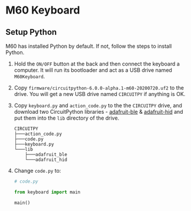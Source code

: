 M60 Keyboard
============

## Setup Python
M60 has installed Python by default. If not, follow the steps to install Python.

1.  Hold the `ON/OFF` button at the back and then connect the keyboard a computer. It will run its bootloader and act as a USB drive named `M60Keyboard`.
2.  Copy `firmware/circuitpython-6.0.0-alpha.1-m60-20200720.uf2` to the drive. You will get a new USB drive named `CIRCUITPY` if anything is OK.
3.  Copy `keyboard.py` and `action_code.py` to the the `CIRCUITPY` drive, and download two CircuitPython libraries - [adafruit-ble](https://github.com/adafruit/Adafruit_CircuitPython_BLE) & [adafruit-hid](https://github.com/adafruit/Adafruit_CircuitPython_HID) and put them into the `lib` directory of the drive.

    ```
    CIRCUITPY
    ├───action_code.py
    ├───code.py
    ├───keyboard.py
    └───lib
        ├───adafruit_ble
        └───adafruit_hid
    ```
4.  Change `code.py` to:

    ```python
    # code.py

    from keyboard import main

    main()
    ```
